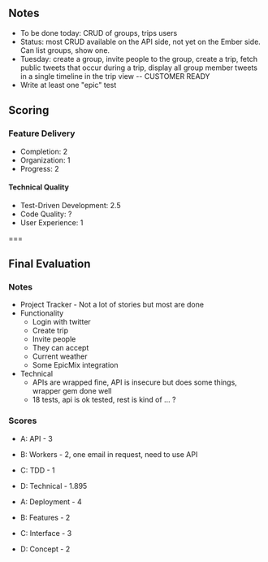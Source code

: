 
## Notes

* To be done today: CRUD of groups, trips users
* Status: most CRUD available on the API side, not yet on the Ember side. Can list groups, show one.
* Tuesday: create a group, invite people to the group, create a trip, fetch public tweets that occur during a trip, display all group member tweets in a single timeline in the trip view -- CUSTOMER READY
* Write at least one "epic" test

## Scoring

### Feature Delivery

* Completion: 2
* Organization: 1
* Progress: 2

#### Technical Quality

* Test-Driven Development: 2.5
* Code Quality: ?
* User Experience: 1

===

## Final Evaluation

### Notes

* Project Tracker - Not a lot of stories but most are done
* Functionality
  * Login with twitter
  * Create trip
  * Invite people
  * They can accept
  * Current weather
  * Some EpicMix integration
* Technical
  * APIs are wrapped fine, API is insecure but does some things, wrapper gem done well
  * 18 tests, api is ok tested, rest is kind of ... ?

### Scores

* A: API - 3
* B: Workers - 2, one email in request, need to use API
* C: TDD - 1
* D: Technical - 1.895

* A: Deployment - 4
* B: Features - 2
* C: Interface - 3
* D: Concept - 2
